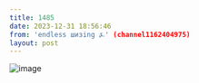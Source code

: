 ```yaml
---
title: 1485
date: 2023-12-31 18:56:46
from: 'endless шизing ⍼' (channel1162404975)
layout: post
---
```


![image](photos/photo_198@31-12-2023_18-56-46.jpg)


